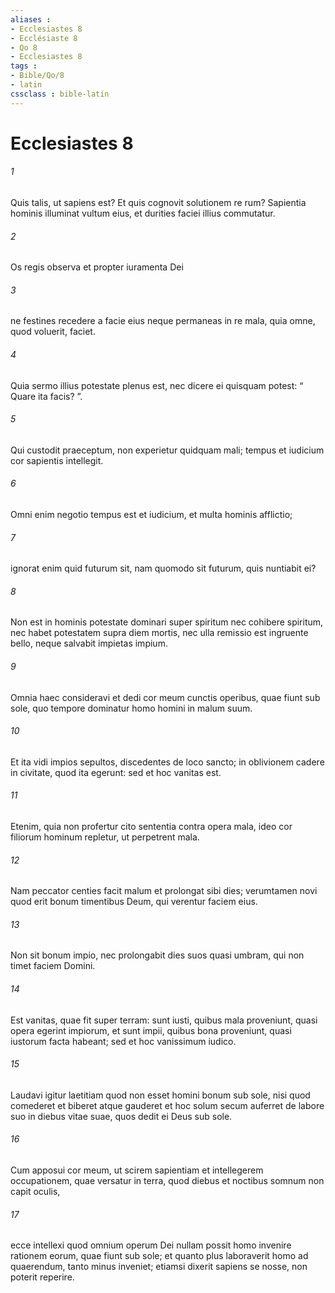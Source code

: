 ```yaml
---
aliases : 
- Ecclesiastes 8
- Ecclésiaste 8
- Qo 8
- Ecclesiastes 8
tags : 
- Bible/Qo/8
- latin
cssclass : bible-latin
---
```


# Ecclesiastes 8

###### 1
Quis talis, ut sapiens est? Et quis cognovit solutionem re rum? Sapientia hominis illuminat vultum eius, et durities faciei illius commutatur.
###### 2
Os regis observa et propter iuramenta Dei 
###### 3
ne festines recedere a facie eius neque permaneas in re mala, quia omne, quod voluerit, faciet. 
###### 4
Quia sermo illius potestate plenus est, nec dicere ei quisquam potest: “ Quare ita facis? ”. 
###### 5
Qui custodit praeceptum, non experietur quidquam mali; tempus et iudicium cor sapientis intellegit. 
###### 6
Omni enim negotio tempus est et iudicium, et multa hominis afflictio; 
###### 7
ignorat enim quid futurum sit, nam quomodo sit futurum, quis nuntiabit ei? 
###### 8
Non est in hominis potestate dominari super spiritum nec cohibere spiritum, nec habet potestatem supra diem mortis, nec ulla remissio est ingruente bello, neque salvabit impietas impium.
###### 9
Omnia haec consideravi et dedi cor meum cunctis operibus, quae fiunt sub sole, quo tempore dominatur homo homini in malum suum. 
###### 10
Et ita vidi impios sepultos, discedentes de loco sancto; in oblivionem cadere in civitate, quod ita egerunt: sed et hoc vanitas est. 
###### 11
Etenim, quia non profertur cito sententia contra opera mala, ideo cor filiorum hominum repletur, ut perpetrent mala. 
###### 12
Nam peccator centies facit malum et prolongat sibi dies; verumtamen novi quod erit bonum timentibus Deum, qui verentur faciem eius. 
###### 13
Non sit bonum impio, nec prolongabit dies suos quasi umbram, qui non timet faciem Domini. 
###### 14
Est vanitas, quae fit super terram: sunt iusti, quibus mala proveniunt, quasi opera egerint impiorum, et sunt impii, quibus bona proveniunt, quasi iustorum facta habeant; sed et hoc vanissimum iudico. 
###### 15
Laudavi igitur laetitiam quod non esset homini bonum sub sole, nisi quod comederet et biberet atque gauderet et hoc solum secum auferret de labore suo in diebus vitae suae, quos dedit ei Deus sub sole. 
###### 16
Cum apposui cor meum, ut scirem sapientiam et intellegerem occupationem, quae versatur in terra, quod diebus et noctibus somnum non capit oculis, 
###### 17
ecce intellexi quod omnium operum Dei nullam possit homo invenire rationem eorum, quae fiunt sub sole; et quanto plus laboraverit homo ad quaerendum, tanto minus inveniet; etiamsi dixerit sapiens se nosse, non poterit reperire.
